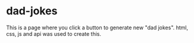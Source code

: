 # dad-jokes
This is a page where you click a button to generate new "dad jokes". html, css, js and api was used to create this.
